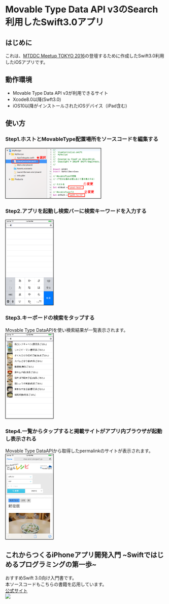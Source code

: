 # Movable Type Data API v3のSearch利用したSwift3.0アプリ
## はじめに  
これは、[MTDDC Meetup TOKYO 2016](http://mtddc2016.mt-tokyo.net/)の登壇するために作成したSwift3.0利用したiOSアプリです。  

## 動作環境
* Movable Type Data API v3が利用できるサイト
* Xcode8.0以降(Swft3.0)
* iOS10以降がインストールされたiOSデバイス（iPad含む)

## 使い方

### Step1.ホストとMovableType配置場所をソースコードを編集する
<img src="./img/HowToUseStep1_1.png" width="300" style="border:solid 1px #000000">  


### Step2.アプリを起動し検索バーに検索キーワードを入力する
<img src="./img/HowToUseStep2_1.png" width="150" style="border:solid 1px #000000">  

### Step3.キーボードの検索をタップする
Movable Type DataAPIを使い検索結果が一覧表示されます。  
<img src="./img/HowToUseStep3_1.png" width="150" style="border:solid 1px #000000">  

### Step4.一覧からタップすると掲載サイトがアプリ内ブラウザが起動し表示される
Movable Type DataAPIから取得したpermalinkのサイトが表示されます。  
<img src="./img/HowToUseStep4_1.png" width="150" style="border:solid 1px #000000">  

## これからつくるiPhoneアプリ開発入門 ~Swiftではじめるプログラミングの第一歩~
おすすめSwift 3.0向け入門書です。  
本ソースコードもこちらの書籍を応用しています。  
[公式サイト](https://swiftbg.github.io/swiftbook/)  
![](https://images-fe.ssl-images-amazon.com/images/I/51tP8W6KckL.jpg)